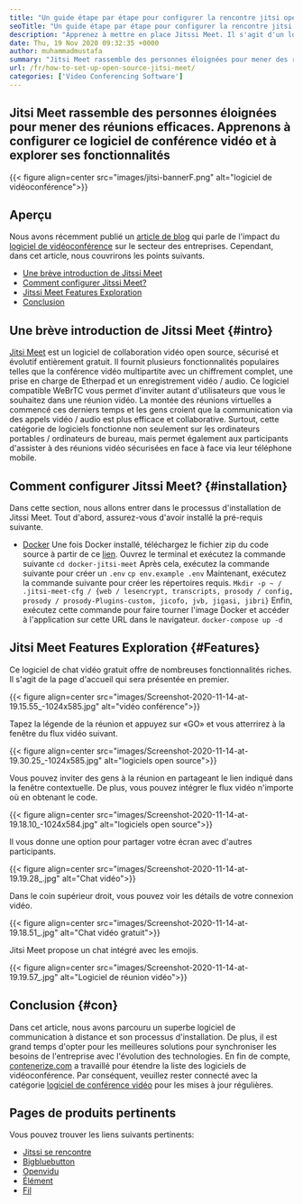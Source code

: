 ```yaml
---
title: "Un guide étape par étape pour configurer la rencontre jitsi open source" 
seoTitle: "Un guide étape par étape pour configurer la rencontre jitsi open source" 
description: "Apprenez à mettre en place Jitssi Meet. Il s'agit d'un logiciel de vidéoconférence open source conçu pour répondre aux besoins de communication distante et offre des fonctionnalités puissantes" 
date: Thu, 19 Nov 2020 09:32:35 +0000
author: muhammadmustafa
summary: "Jitsi Meet rassemble des personnes éloignées pour mener des réunions efficaces. Apprenons à configurer ce logiciel de conférence vidéo et à explorer ses fonctionnalités" 
url: /fr/how-to-set-up-open-source-jitsi-meet/
categories: ['Video Conferencing Software']
---
```


## Jitsi Meet rassemble des personnes éloignées pour mener des réunions efficaces. Apprenons à configurer ce logiciel de conférence vidéo et à explorer ses fonctionnalités

{{< figure align=center src="images/jitsi-bannerF.png" alt="logiciel de vidéoconférence">}}


## Aperçu
Nous avons récemment publié un [article de blog][1] qui parle de l'impact du [logiciel de vidéoconférence][2] sur le secteur des entreprises. Cependant, dans cet article, nous couvrirons les points suivants.
  * [Une brève introduction de Jitssi Meet][3]
  * [Comment configurer Jitssi Meet?][4]
  * [Jitssi Meet Features Exploration][5]
  * [Conclusion][6]

## Une brève introduction de Jitssi Meet {#intro}
[Jitsi Meet][7] est un logiciel de collaboration vidéo open source, sécurisé et évolutif entièrement gratuit. Il fournit plusieurs fonctionnalités populaires telles que la conférence vidéo multipartite avec un chiffrement complet, une prise en charge de Etherpad et un enregistrement vidéo / audio. Ce logiciel compatible WeBrTC vous permet d'inviter autant d'utilisateurs que vous le souhaitez dans une réunion vidéo.
La montée des réunions virtuelles a commencé ces derniers temps et les gens croient que la communication via des appels vidéo / audio est plus efficace et collaborative. Surtout, cette catégorie de logiciels fonctionne non seulement sur les ordinateurs portables / ordinateurs de bureau, mais permet également aux participants d'assister à des réunions vidéo sécurisées en face à face via leur téléphone mobile.

## Comment configurer Jitssi Meet? {#installation}
Dans cette section, nous allons entrer dans le processus d'installation de Jitssi Meet. Tout d'abord, assurez-vous d'avoir installé la pré-requis suivante.
  * [Docker][8]
Une fois Docker installé, téléchargez le fichier zip du code source à partir de ce [lien][9].
Ouvrez le terminal et exécutez la commande suivante
`cd docker-jitsi-meet`
Après cela, exécutez la commande suivante pour créer un `.env`
`cp env.example .env`
Maintenant, exécutez la commande suivante pour créer les répertoires requis.
`Mkdir -p ~ / .jitsi-meet-cfg / {web / lesencrypt, transcripts, prosody / config, prosody / prosody-Plugins-custom, jicofo, jvb, jigasi, jibri}`
Enfin, exécutez cette commande pour faire tourner l'image Docker et accéder à l'application sur cette URL dans le navigateur.
`docker-compose up -d`

## Jitsi Meet Features Exploration {#Features}
Ce logiciel de chat vidéo gratuit offre de nombreuses fonctionnalités riches. Il s'agit de la page d'accueil qui sera présentée en premier.

{{< figure align=center src="images/Screenshot-2020-11-14-at-19.15.55_-1024x585.jpg" alt="vidéo conférence">}}

Tapez la légende de la réunion et appuyez sur «GO» et vous atterrirez à la fenêtre du flux vidéo suivant.

{{< figure align=center src="images/Screenshot-2020-11-14-at-19.30.25_-1024x585.jpg" alt="logiciels open source">}}

Vous pouvez inviter des gens à la réunion en partageant le lien indiqué dans la fenêtre contextuelle. De plus, vous pouvez intégrer le flux vidéo n'importe où en obtenant le code.

{{< figure align=center src="images/Screenshot-2020-11-14-at-19.18.10_-1024x584.jpg" alt="logiciels open source">}}

Il vous donne une option pour partager votre écran avec d'autres participants.

{{< figure align=center src="images/Screenshot-2020-11-14-at-19.19.28_.jpg" alt="Chat vidéo">}}

Dans le coin supérieur droit, vous pouvez voir les détails de votre connexion vidéo.

{{< figure align=center src="images/Screenshot-2020-11-14-at-19.18.51_.jpg" alt="Chat vidéo gratuit">}}

Jitsi Meet propose un chat intégré avec les emojis.

{{< figure align=center src="images/Screenshot-2020-11-14-at-19.19.57_.jpg" alt="Logiciel de réunion vidéo">}}


## Conclusion {#con}
Dans cet article, nous avons parcouru un superbe logiciel de communication à distance et son processus d'installation. De plus, il est grand temps d'opter pour les meilleures solutions pour synchroniser les besoins de l'entreprise avec l'évolution des technologies. En fin de compte, [contenerize.com][10] a travaillé pour étendre la liste des logiciels de vidéoconférence. Par conséquent, veuillez rester connecté avec la catégorie [logiciel de conférence vidéo][2] pour les mises à jour régulières.

## Pages de produits pertinents
Vous pouvez trouver les liens suivants pertinents:
  * [Jitssi se rencontre][7]
  * [Bigbluebutton][11]
  * [Openvidu][12]
  * [Élément][13]
  * [Fil][14]

  
[1]: https://blog.containerize.com/video-conferencing-software/video-conferencing-apps-how-it-benefits-your-business/
[2]: https://products.containerize.com/video-conferencing/
[3]: #intro
[4]: #setup
[5]: #features
[6]: #con
[7]: https://products.containerize.com/video-conferencing/jitsi
[8]: https://www.docker.com/products/docker-desktop
[9]: https://github.com/jitsi/docker-jitsi-meet/releases/tag/stable-5142
[10]: https://www.containerize.com/
[11]: https://products.containerize.com/video-conferencing/bigbluebutton
[12]: https://products.containerize.com/video-conferencing/openvidu
[13]: https://products.containerize.com/video-conferencing/element
[14]: https://products.containerize.com/video-conferencing/wire
